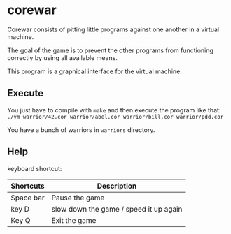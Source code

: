 # corewar

Corewar consists of pitting little programs against one another in a virtual machine.

The goal of the game is to prevent the other programs from functioning correctly by using all available
means.

This program is a graphical interface for the virtual machine.

## Execute

You just have to compile with `make` and then execute the program like that:\
`./vm warrior/42.cor warrior/abel.cor warrior/bill.cor warrior/pdd.cor`

You have a bunch of warriors in `warriors` directory.

## Help

keyboard shortcut:

| Shortcuts | Description |
| ------ | ------ |
| Space bar | Pause the game |
| key D | slow down the game / speed it up again |
| Key Q | Exit the game |

